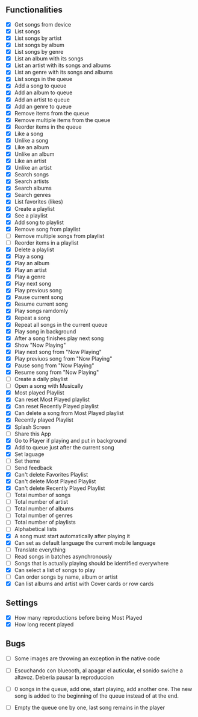 ## Functionalities

  - [x] Get songs from device
  - [x] List songs
  - [x] List songs by artist
  - [x] List songs by album
  - [x] List songs by genre
  - [x] List an album with its songs
  - [x] List an artist with its songs and albums
  - [x] List an genre with its songs and albums
  - [x] List songs in the queue
  - [x] Add a song to queue
  - [x] Add an album to queue
  - [x] Add an artist to queue
  - [x] Add an genre to queue
  - [x] Remove items from the queue
  - [x] Remove multiple items from the queue
  - [x] Reorder items in the queue
  - [x] Like a song
  - [x] Unlike a song
  - [x] Like an album
  - [x] Unlike an album
  - [x] Like an artist
  - [x] Unlike an artist
  - [x] Search songs
  - [x] Search artists
  - [x] Search albums
  - [x] Search genres
  - [x] List favorites (likes)
  - [x] Create a playlist
  - [x] See a playlist
  - [x] Add song to playlist
  - [x] Remove song from playlist
  - [ ] Remove multiple songs from playlist
  - [ ] Reorder items in a playlist
  - [x] Delete a playlist
  - [x] Play a song
  - [x] Play an album
  - [x] Play an artist
  - [x] Play a genre
  - [x] Play next song
  - [x] Play previous song
  - [x] Pause current song
  - [x] Resume current song
  - [x] Play songs ramdomly
  - [x] Repeat a song
  - [x] Repeat all songs in the current queue
  - [x] Play song in background
  - [x] After a song finishes play next song
  - [x] Show "Now Playing"
  - [x] Play next song from "Now Playing"
  - [x] Play previuos song from "Now Playing"
  - [x] Pause song from "Now Playing"
  - [x] Resume song from "Now Playing"
  - [ ] Create a daily playlist
  - [ ] Open a song with Musically
  - [x] Most played Playlist
  - [x] Can reset Most Played playlist
  - [x] Can reset Recently Played playlist
  - [x] Can delete a song from Most Played playlist
  - [x] Recently played Playlist
  - [x] Splash Screen
  - [ ] Share this App
  - [x] Go to Player if playing and put in background
  - [x] Add to queue just after the current song
  - [x] Set laguage
  - [ ] Set theme
  - [ ] Send feedback
  - [x] Can't delete Favorites Playlist
  - [x] Can't delete Most Played Playlist
  - [x] Can't delete Recently Played Playlist
  - [ ] Total number of songs
  - [ ] Total number of artist
  - [ ] Total number of albums
  - [ ] Total number of genres
  - [ ] Total number of playlists
  - [ ] Alphabetical lists
  - [x] A song must start automatically after playing it
  - [x] Can set as default language the current mobile language
  - [ ] Translate everything
  - [ ] Read songs in batches asynchronously
  - [ ] Songs that is actually playing should be identified everywhere
  - [x] Can select a list of songs to play
  - [ ] Can order songs by name, album or artist
  - [x] Can list albums and artist with Cover cards or row cards
  
## Settings

 - [x] How many reproductions before being Most Played
 - [x] How long recent played

## Bugs

 - [ ] Some images are throwing an exception in the native code

 - [ ] Escuchando con blueooth, al apagar el auticular, el sonido swiche a altavoz. Deberia pausar la
       reproduccion

 - [ ] 0 songs in the queue, add one, start playing, add another one. The new song is added to the 
       beginning of the queue instead of at the end.

 - [ ] Empty the queue one by one, last song remains in the player